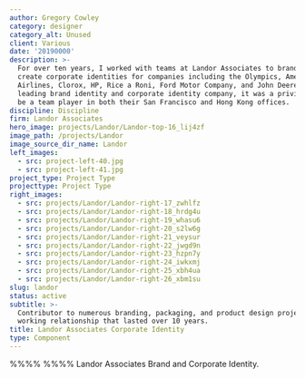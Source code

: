 ```yaml
---
author: Gregory Cowley
category: designer
category_alt: Unused
client: Various
date: '20190000'
description: >-
  For over ten years, I worked with teams at Landor Associates to brand and
  create corporate identities for companies including the Olympics, American
  Airlines, Clorox, HP, Rice a Roni, Ford Motor Company, and John Deere. As the
  leading brand identity and corporate identity company, it was a privilege to
  be a team player in both their San Francisco and Hong Kong offices. 
discipline: Discipline
firm: Landor Associates
hero_image: projects/Landor/Landor-top-16_lij4zf
image_path: /projects/Landor
image_source_dir_name: Landor
left_images:
  - src: project-left-40.jpg
  - src: project-left-41.jpg
project_type: Project Type
projecttype: Project Type
right_images:
  - src: projects/Landor/Landor-right-17_zwhlfz
  - src: projects/Landor/Landor-right-18_hrdg4u
  - src: projects/Landor/Landor-right-19_whasu6
  - src: projects/Landor/Landor-right-20_s2lw6g
  - src: projects/Landor/Landor-right-21_veysur
  - src: projects/Landor/Landor-right-22_jwgd9n
  - src: projects/Landor/Landor-right-23_hzpn7y
  - src: projects/Landor/Landor-right-24_iwkxmj
  - src: projects/Landor/Landor-right-25_xbh4ua
  - src: projects/Landor/Landor-right-26_xbm1su
slug: landor
status: active
subtitle: >-
  Contributor to numerous branding, packaging, and product design projects and a
  working relationship that lasted over 10 years.
title: Landor Associates Corporate Identity
type: Component
---
```


%%%% %%%%
Landor Associates Brand and Corporate Identity.
